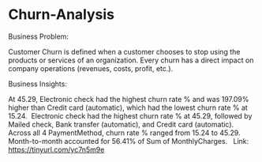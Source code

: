 # Churn-Analysis

Business Problem:

Customer Churn is defined when a customer chooses to stop using the products or services of an organization. Every churn has a direct impact on company operations (revenues, costs, profit, etc.).

Business Insights:

﻿At 45.29, Electronic check had the highest churn rate % and was 197.09% higher than Credit card (automatic), which had the lowest churn rate % at 15.24.﻿﻿
﻿﻿
﻿﻿Electronic check had the highest churn rate % at 45.29, followed by Mailed check, Bank transfer (automatic), and Credit card (automatic).﻿﻿
﻿﻿
﻿﻿Across all 4 PaymentMethod, churn rate % ranged from 15.24 to 45.29.﻿﻿
﻿﻿
﻿﻿Month-to-month accounted for 56.41% of Sum of MonthlyCharges.﻿﻿
﻿﻿
﻿
Link: https://tinyurl.com/yc7n5m9e
